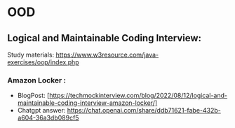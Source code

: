 # OOD
## Logical and Maintainable Coding Interview: 
Study materials: https://www.w3resource.com/java-exercises/oop/index.php
### Amazon Locker : 
- BlogPost: [https://techmockinterview.com/blog/2022/08/12/logical-and-maintainable-coding-interview-amazon-locker/]
- Chatgpt answer: https://chat.openai.com/share/ddb71621-fabe-432b-a604-36a3db089cf5

